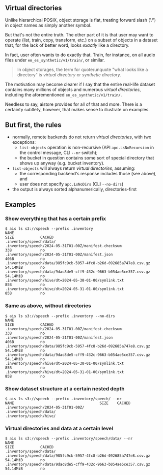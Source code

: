 ## Virtual directories

Unlike hierarchical POSIX, object storage is flat, treating forward slash ('/') in object names as simply another symbol.

But that's not the entire truth. The other part of it is that user may want to operate (list, train, copy, transform, etc.)
on a subset of objects in a dataset that, for the lack of better word, looks _exactly_ like a directory.

In fact, user often wants to do exactly that.
Train, for instance, on all audio files under `en_es_synthetic/v1/train/`, or similar.

> In object storages, the term for quote/unquote "what looks like a directory" is _virtual directory_ or _synthetic directory_.

The motivation may become clearer if I say that the entire real-life dataset
contains many millions of objects and numerous _virtual directories_, including the aforementioned `en_es_synthetic/v1/train/`.

Needless to say, aistore provides for all of that and more. There is a certainty subtlety, however, that makes sense to illustrate on examples.

## But first, the rules

* normally, remote backends do not return _virtual directories_, with two exceptions:
  - `list-objects` operation is non-recursive (API `apc.LsNoRecursion` in the control message, CLI `--nr` switch);
  - the bucket in question contains some sort of special directory that shows up anyway (e.g. bucket inventory).
* `list-objects` will always return _virtual directories_, assuming:
  - the corresponding backend's response includes those (see above), and
  - user does not specify `apc.LsNoDirs` (CLI `--no-dirs`)
* the output is always sorted alphanumerically, directories-first

## Examples

### Show everything that has a certain prefix

```console
$ ais ls s3://speech --prefix .inventory
NAME                                                                      SIZE            CACHED
.inventory/speech/data/
.inventory/speech/2024-05-31T01-00Z/manifest.checksum                     33B             no
.inventory/speech/2024-05-31T01-00Z/manifest.json                         406B            no
.inventory/speech/data/985fc9cb-5957-4fc8-b26d-092685a747e8.csv.gz        54.14MiB        no
.inventory/speech/data/9dac8de5-cff9-432c-9663-b054ae5ce357.csv.gz        54.14MiB        no
.inventory/speech/hive/dt=2024-05-30-01-00/symlink.txt                    85B             no
.inventory/speech/hive/dt=2024-05-31-01-00/symlink.txt                    85B             no
```

### Same as above, without directories

```console
$ ais ls s3://speech --prefix .inventory --no-dirs
NAME                                                                      SIZE            CACHED
.inventory/speech/2024-05-31T01-00Z/manifest.checksum                     33B             no
.inventory/speech/2024-05-31T01-00Z/manifest.json                         406B            no
.inventory/speech/data/985fc9cb-5957-4fc8-b26d-092685a747e8.csv.gz        54.14MiB        no
.inventory/speech/data/9dac8de5-cff9-432c-9663-b054ae5ce357.csv.gz        54.14MiB        no
.inventory/speech/hive/dt=2024-05-30-01-00/symlink.txt                    85B             no
.inventory/speech/hive/dt=2024-05-31-01-00/symlink.txt                    85B             no
```

### Show dataset structure at a certain nested depth

```console
$ ais ls s3://speech --prefix .inventory/speech/ --nr
NAME                                       SIZE    CACHED
.inventory/speech/2024-05-31T01-00Z/
.inventory/speech/data/
.inventory/speech/hive/
```

### Virtual directories and data at a certain level

```console
$ ais ls s3://speech --prefix .inventory/speech/data/ --nr
NAME                                                                      SIZE            CACHED
.inventory/speech/data/
.inventory/speech/data/985fc9cb-5957-4fc8-b26d-092685a747e8.csv.gz        54.14MiB        no
.inventory/speech/data/9dac8de5-cff9-432c-9663-b054ae5ce357.csv.gz        54.14MiB        no
```
